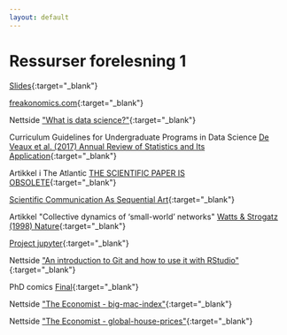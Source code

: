 ```yaml
---
layout: default
---
```


# Ressurser forelesning 1

[Slides](https://docs.google.com/presentation/d/e/2PACX-1vRy78sT6-RFbjZ-CH6v--cQZURA29pbd4aXDLQ9Gdv-Q1nXtiBWi8ApbT-L1JSyngsR6JvzWEGnACSb/pub?start=false&loop=false&delayms=5000){:target="_blank"}

[freakonomics.com](https://freakonomics.com/){:target="_blank"}

Nettside ["What is data science?"](https://www.oreilly.com/radar/what-is-data-science/){:target="_blank"}

Curriculum Guidelines for Undergraduate Programs in Data Science [De Veaux et al. (2017) Annual Review of Statistics and Its Application](https://www.amstat.org/asa/files/pdfs/EDU-DataScienceGuidelines.pdf){:target="_blank"}

Artikkel i The Atlantic [THE SCIENTIFIC PAPER IS OBSOLETE](https://www.theatlantic.com/science/archive/2018/04/the-scientific-paper-is-obsolete/556676/){:target="_blank"}

[Scientific Communication As Sequential Art](http://worrydream.com/ScientificCommunicationAsSequentialArt/){:target="_blank"}

Artikkel "Collective dynamics of ‘small-world’ networks" [Watts & Strogatz (1998) Nature](https://www.nature.com/articles/30918){:target="_blank"}

[Project jupyter](https://en.wikipedia.org/wiki/Project_Jupyter){:target="_blank"}

Nettside ["An introduction to Git and how to use it with RStudio"](https://r-bio.github.io/intro-git-rstudio/){:target="_blank"}

PhD comics [Final](http://phdcomics.com/comics/archive.php?comicid=1531){:target="_blank"}

Nettside ["The Economist - big-mac-index"](https://www.economist.com/big-mac-index){:target="_blank"}

Nettside ["The Economist - global-house-prices"](https://www.economist.com/graphic-detail/global-house-prices){:target="_blank"}
